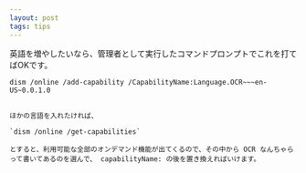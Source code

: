```yaml
---
layout: post
tags: tips
---
```


英語を増やしたいなら、管理者として実行したコマンドプロンプトでこれを打てばOKです。

`dism /online /add-capability /CapabilityName:Language.OCR~~~en-US~0.0.1.0`

~~~ とか書いてますが、そのまま入れます。なんで ~~~ とかなってるのかは知りません！そういうものです！

ほかの言語を入れたければ、

`dism /online /get-capabilities`

とすると、利用可能な全部のオンデマンド機能が出てくるので、その中から OCR なんちゃらって書いてあるのを選んで、 capabilityName: の後を置き換えればいけます。

